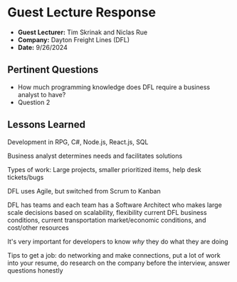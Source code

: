 # Guest Lecture Response
* **Guest Lecturer:** Tim Skrinak and Niclas Rue
* **Company:** Dayton Freight Lines (DFL)
* **Date:** 9/26/2024

## Pertinent Questions
* How much programming knowledge does DFL require a business analyst to have?
* Question 2

## Lessons Learned
Development in RPG, C#, Node.js, React.js, SQL  

Business analyst determines needs and facilitates solutions  

Types of work: Large projects, smaller prioritized items, help desk tickets/bugs  

DFL uses Agile, but switched from Scrum to Kanban  

DFL has teams and each team has a Software Architect who makes large scale decisions based on scalability, flexibility current DFL business conditions, current transportation market/economic conditions, and cost/other resources  

It's very important for developers to know *why* they do what they are doing  

Tips to get a job: do networking and make connections, put a lot of work into your resume, do research on the company before the interview, answer questions honestly
